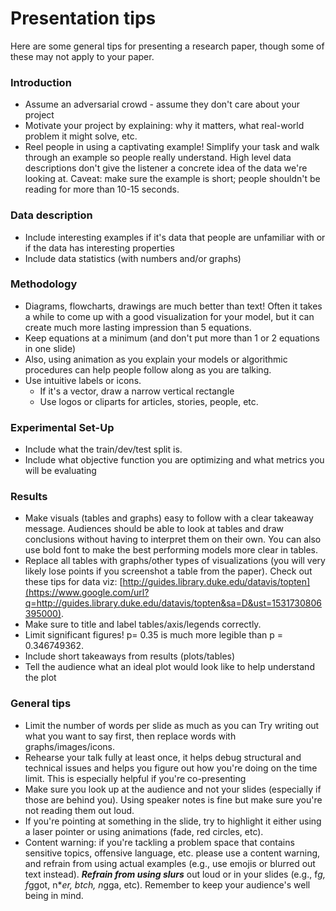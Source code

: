 # Presentation tips

Here are some general tips for presenting a research paper, though some of these may not apply to your paper.

### Introduction

- Assume an adversarial crowd - assume they don't care about your project
- Motivate your project by explaining: why it matters, what real-world problem it might solve, etc.
- Reel people in using a captivating example! Simplify your task and walk through an example so people really understand. High level data descriptions don't give the listener a concrete idea of the data we're looking at. Caveat: make sure the example is short; people shouldn't be reading for more than 10-15 seconds.

### Data description

- Include interesting examples if it's data that people are unfamiliar with or if the data has interesting properties
- Include data statistics (with numbers and/or graphs)

### Methodology

- Diagrams, flowcharts, drawings are much better than text! Often it takes a while to come up with a good visualization for your model, but it can create much more lasting impression than 5 equations.
- Keep equations at a minimum (and don't put more than 1 or 2 equations in one slide)
- Also, using animation as you explain your models or algorithmic procedures can help people follow along as you are talking.
- Use intuitive labels or icons.
  - If it's a vector, draw a narrow vertical rectangle
  - Use logos or cliparts for articles, stories, people, etc.

### Experimental Set-Up

- Include what the train/dev/test split is.
- Include what objective function you are optimizing and what metrics you will be evaluating

### Results

- Make visuals (tables and graphs) easy to follow with a clear takeaway message. Audiences should be able to look at tables and draw conclusions without having to interpret them on their own. You can also use bold font to make the best performing models more clear in tables.
- Replace all tables with graphs/other types of visualizations (you will very likely lose points if you screenshot a table from the paper). Check out these tips for data viz: [http://guides.library.duke.edu/datavis/topten](https://www.google.com/url?q=http://guides.library.duke.edu/datavis/topten&sa=D&ust=1531730806395000).
- Make sure to title and label tables/axis/legends correctly.
- Limit significant figures! p= 0.35 is much more legible than p = 0.346749362.
- Include short takeaways from results (plots/tables)
- Tell the audience what an ideal plot would look like to help understand the plot

### General tips

- Limit the number of words per slide as much as you can Try writing out what you want to say first, then replace words with graphs/images/icons.
- Rehearse your talk fully at least once, it helps debug structural and technical issues and helps you figure out how you're doing on the time limit. This is especially helpful if you're co-presenting
- Make sure you look up at the audience and not your slides (especially if those are behind you). Using speaker notes is fine but make sure you're not reading them out loud.
- If you're pointing at something in the slide, try to highlight it either using a laser pointer or using animations (fade, red circles, etc).
- Content warning: if you're tackling a problem space that contains sensitive topics, offensive language, etc. please use a content warning, and refrain from using actual examples (e.g., use emojis or blurred out text instead). ***Refrain from using slurs*** out loud or in your slides (e.g., f*g, f*ggot, n***er, b*tch, n*gga, etc). Remember to keep your audience's well being in mind.